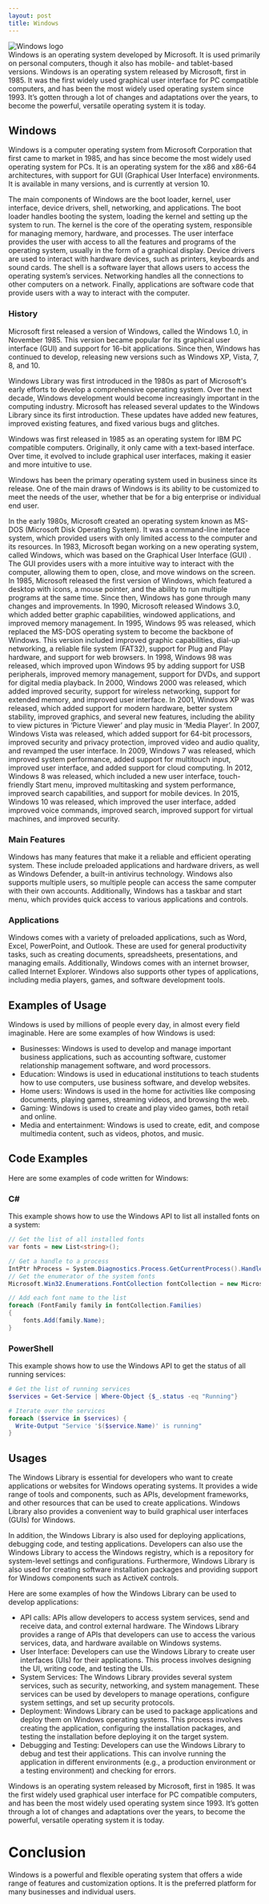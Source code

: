 ```yaml
---
layout: post
title: Windows
---
```

<div class="row">
    <div class="col-sm-2">
        <img src="/images/windows-logo.png" alt="Windows logo"/>
    </div>
    <div class="col-sm-10">
        Windows is an operating system developed by Microsoft. It is used primarily on personal computers, though it also has mobile- and tablet-based versions. 
        Windows is an operating system released by Microsoft, first in 1985. It was the first widely used graphical user
        interface for PC compatible computers, and has been the most widely used operating system since 1993. It’s gotten
        through a lot of changes and adaptations over the years, to become the powerful, versatile operating system it is today.
   </div>
</div>


<meta property="og:title" content="Windows: The Evolution of Microsoft's Operating System">
<meta property="og:type" content="article">
<meta property="og:url" content="https://blog.released.info/2023/03/01/Windows.html">
<meta property="og:image" content="https://blog.released.info/images/windows-logo.png">
<meta property="og:description" content="Explore the history and development of Microsoft Windows, from its inception in 1985 to its current status as a versatile and widely used operating system.">
<meta property="og:site_name" content="Released Blog">
<meta property="og:locale" content="en_US">
<meta property="article:published_time" content="2023-03-01T00:00:00Z">
<meta property="article:author" content="Released.info Blog Team">
<meta property="article:section" content="Operating Systems">
<meta property="article:tag" content="Windows, Microsoft, Operating Systems, Software Development">


## Windows

Windows is a computer operating system from Microsoft Corporation that first came to market in 1985, and has since
become the most widely used operating system for PCs. It is an operating system for the x86 and x86-64 architectures,
with support for GUI (Graphical User Interface) environments. It is available in many versions, and is currently at
version 10.

The main components of Windows are the boot loader, kernel, user interface, device drivers, shell, networking, and
applications. The boot loader handles booting the system, loading the kernel and setting up the system to run. The
kernel is the core of the operating system, responsible for managing memory, hardware, and processes. The user interface
provides the user with access to all the features and programs of the operating system, usually in the form of a
graphical display. Device drivers are used to interact with hardware devices, such as printers, keyboards and sound
cards. The shell is a software layer that allows users to access the operating system’s services. Networking handles all
the connections to other computers on a network. Finally, applications are software code that provide users with a way
to interact with the computer.

### History

Microsoft first released a version of Windows, called the Windows 1.0, in November 1985. This version became popular for
its graphical user interface (GUI) and support for 16-bit applications. Since then, Windows has continued to develop,
releasing new versions such as Windows XP, Vista, 7, 8, and 10.

Windows Library was first introduced in the 1980s as part of Microsoft's early efforts to develop a comprehensive
operating system. Over the next decade, Windows development would become increasingly important in the computing
industry. Microsoft has released several updates to the Windows Library since its first introduction. These updates have
added new features, improved existing features, and fixed various bugs and glitches.

Windows was first released in 1985 as an operating system for IBM PC compatible computers. Originally, it only came with
a text-based interface. Over time, it evolved to include graphical user interfaces, making it easier and more intuitive
to use.

Windows has been the primary operating system used in business since its release. One of the main draws of Windows is
its ability to be customized to meet the needs of the user, whether that be for a big enterprise or individual end user.

In the early 1980s, Microsoft created an operating system known as MS-DOS (Microsoft Disk Operating System). It was a
command-line interface system, which provided users with only limited access to the computer and its resources. In 1983,
Microsoft began working on a new operating system, called Windows, which was based on the Graphical User Interface (GUI)
. The GUI provides users with a more intuitive way to interact with the computer, allowing them to open, close, and move
windows on the screen. In 1985, Microsoft released the first version of Windows, which featured a desktop with icons, a
mouse pointer, and the ability to run multiple programs at the same time.
Since then, Windows has gone through many changes and improvements. In 1990, Microsoft released Windows 3.0, which added
better graphic capabilities, windowed applications, and improved memory management.
In 1995, Windows 95 was released, which replaced the MS-DOS operating system to become the backbone of Windows. This
version included improved graphic capabilities, dial-up networking, a reliable file system (FAT32), support for Plug and
Play hardware, and support for web browsers.
In 1998, Windows 98 was released, which improved upon Windows 95 by adding support for USB peripherals, improved memory
management, support for DVDs, and support for digital media playback.
In 2000, Windows 2000 was released, which added improved security, support for wireless networking, support for extended
memory, and improved user interface.
In 2001, Windows XP was released, which added support for modern hardware, better system stability, improved graphics,
and several new features, including the ability to view pictures in ‘Picture Viewer’ and play music in ‘Media Player’.
In 2007, Windows Vista was released, which added support for 64-bit processors, improved security and privacy
protection, improved video and audio quality, and revamped the user interface.
In 2009, Windows 7 was released, which improved system performance, added support for multitouch input, improved user
interface, and added support for cloud computing.
In 2012, Windows 8 was released, which included a new user interface, touch-friendly Start menu, improved multitasking
and system performance, improved search capabilities, and support for mobile devices.
In 2015, Windows 10 was released, which improved the user interface, added improved voice commands, improved search,
improved support for virtual machines, and improved security.

### Main Features

Windows has many features that make it a reliable and efficient operating system. These include preloaded applications
and hardware drivers, as well as Windows Defender, a built-in antivirus technology. Windows also supports multiple
users, so multiple people can access the same computer with their own accounts. Additionally, Windows has a taskbar and
start menu, which provides quick access to various applications and controls.

### Applications

Windows comes with a variety of preloaded applications, such as Word, Excel, PowerPoint, and Outlook. These are used for
general productivity tasks, such as creating documents, spreadsheets, presentations, and managing emails. Additionally,
Windows comes with an internet browser, called Internet Explorer. Windows also supports other types of applications,
including media players, games, and software development tools.

## Examples of Usage

Windows is used by millions of people every day, in almost every field imaginable. Here are some examples of how Windows
is used:

* Businesses: Windows is used to develop and manage important business applications, such as accounting software,
  customer relationship management software, and word processors.
* Education: Windows is used in educational institutions to teach students how to use computers, use business software,
  and develop websites.
* Home users: Windows is used in the home for activities like composing documents, playing games, streaming videos, and
  browsing the web.
* Gaming: Windows is used to create and play video games, both retail and online.
* Media and entertainment: Windows is used to create, edit, and compose multimedia content, such as videos, photos, and
  music.

  
## Code Examples

Here are some examples of code written for Windows:

### C#

This example shows how to use the Windows API to list all installed fonts on a system:

```csharp
// Get the list of all installed fonts
var fonts = new List<string>();

// Get a handle to a process
IntPtr hProcess = System.Diagnostics.Process.GetCurrentProcess().Handle;
// Get the enumerator of the system fonts
Microsoft.Win32.Enumerations.FontCollection fontCollection = new Microsoft.Win32.Enumerations.FontCollection(hProcess);

// Add each font name to the list
foreach (FontFamily family in fontCollection.Families)
{
    fonts.Add(family.Name);
}
```


### PowerShell

This example shows how to use the Windows API to get the status of all running services:

```powershell
# Get the list of running services
$services = Get-Service | Where-Object {$_.status -eq "Running"}

# Iterate over the services
foreach ($service in $services) {
  Write-Output "Service '$($service.Name)' is running"  
}
```

## Usages

The Windows Library is essential for developers who want to create applications or websites for Windows operating
systems. It provides a wide range of tools and components, such as APIs, development frameworks, and other resources
that can be used to create applications. Windows Library also provides a convenient way to build graphical user
interfaces (GUIs) for Windows.

In addition, the Windows Library is also used for deploying applications, debugging code, and testing applications.
Developers can also use the Windows Library to access the Windows registry, which is a repository for system-level
settings and configurations. Furthermore, Windows Library is also used for creating software installation packages and
providing support for Windows components such as ActiveX controls.

Here are some examples of how the Windows Library can be used to develop applications:

- API calls: APIs allow developers to access system services, send and receive data, and control external hardware. The
  Windows Library provides a range of APIs that developers can use to access the various services, data, and hardware
  available on Windows systems.
- User Interface: Developers can use the Windows Library to create user interfaces (UIs) for their applications. This
  process involves designing the UI, writing code, and testing the UIs.
- System Services: The Windows Library provides several system services, such as security, networking, and system
  management. These services can be used by developers to manage operations, configure system settings, and set up
  security protocols.
- Deployment: Windows Library can be used to package applications and deploy them on Windows operating systems. This
  process involves creating the application, configuring the installation packages, and testing the installation before
  deploying it on the target system.
- Debugging and Testing: Developers can use the Windows Library to debug and test their applications. This can involve
  running the application in different environments (e.g., a production environment or a testing environment) and
  checking for errors.

Windows is an operating system released by Microsoft, first in 1985. It was the first widely used graphical user
interface for PC compatible computers, and has been the most widely used operating system since 1993. It’s gotten
through a lot of changes and adaptations over the years, to become the powerful, versatile operating system it is today.

# Conclusion

Windows is a powerful and flexible operating system that offers a wide range of features and customization options. It
is the preferred platform for many businesses and individual users.

